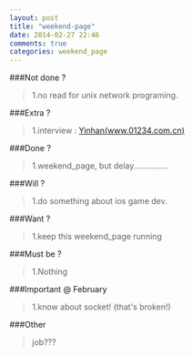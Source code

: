 ```yaml
---
layout: post
title: "weekend-page"
date: 2014-02-27 22:46
comments: true
categories: weekend_page
---
```

###Not done ?

>1.no read for unix network programing.

###Extra ?
	
>1.interview : [Yinhan(www.01234.com.cn)](http://www.01234.com.cn)
       
###Done ?

>1.weekend_page, but delay...............
	
###Will ?

>1.do something about ios game dev.

		
###Want ?

>1.keep this weekend_page running

###Must be ?

>1.Nothing

###Important @ February
	
>1.know about socket! (that's broken!)
	
###Other 

>job???